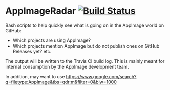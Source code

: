 # AppImageRadar [![Build Status](https://travis-ci.org/AppImage/AppImageRadar.svg?branch=master)](https://travis-ci.org/AppImage/AppImageRadar)

Bash scripts to help quickly see what is going on in the AppImage world on GitHub:

* Which projects are using AppImage?
* Which projects mention AppImage but do not publish ones on GitHub Releases yet?
etc.

The output will be written to the Travis CI build log. This is mainly meant for internal consumption by the AppImage development team.

In addition, may want to use https://www.google.com/search?q=filetype:AppImage&tbs=qdr:m&filter=0&biw=1000
